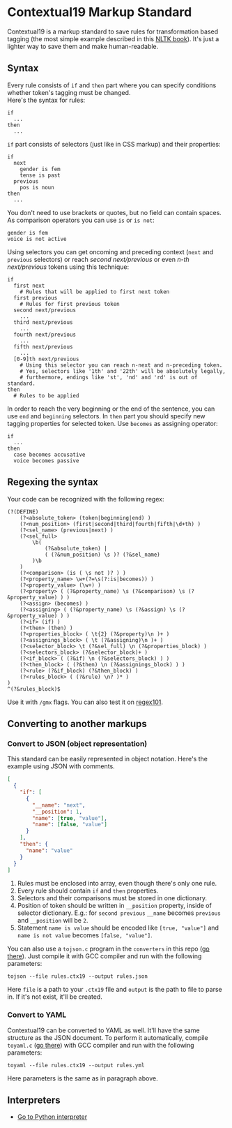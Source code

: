 # Contextual19 Markup Standard

Contextual19 is a markup standard to save rules for transformation based tagging (the most simple example described in this [NLTK book](http://www.nltk.org/book/ch05.html)). It's just a lighter way to save them and make human-readable.

## Syntax
Every rule consists of `if` and `then` part where you can specify conditions whether token's tagging must be changed.  
Here's the syntax for rules:
```
if
  ...
then
  ...
```
`if` part consists of selectors (just like in CSS markup) and their properties:
```
if
  next
    gender is fem
    tense is past
  previous
    pos is noun
then
  ...
```
You don't need to use brackets or quotes, but no field can contain spaces. As comparison operators you can use `is` or `is not`:
```
gender is fem
voice is not active
```
Using selectors you can get oncoming and preceding context (`next` and `previous` selectors) or reach _second next/previous_ or even _n-th next/previous_ tokens using this technique:
```
if
  first next
    # Rules that will be applied to first next token
  first previous
    # Rules for first previous token
  second next/previous
    ...
  third next/previous
    ...
  fourth next/previous
    ...
  fifth next/previous
    ...
  [0-9]th next/previous
    # Using this selector you can reach n-next and n-preceding token.
    # Yes, selectors like '1th' and '22th' will be absolutely legally,
    # furthermore, endings like 'st', 'nd' and 'rd' is out of standard.
then
  # Rules to be applied
```
In order to reach the very beginning or the end of the sentence, you can use `end` and `beginning` selectors.
In `then` part you should specify new tagging properties for selected token. Use `becomes` as assigning operator:
```
if
  ...
then
  case becomes accusative
  voice becomes passive
```

## Regexing the syntax
Your code can be recognized with the following regex:
```regex
(?(DEFINE)
	(?<absolute_token> (token|beginning|end) )
	(?<num_position> (first|second|third|fourth|fifth|\d+th) )
	(?<sel_name> (previous|next) )
	(?<sel_full>
		\b(
			(?&absolute_token) |
			( (?&num_position) \s )? (?&sel_name)
		)\b
	)
	(?<comparison> (is ( \s not )? ) )
	(?<property_name> \w+(?=\s(?:is|becomes)) )
	(?<property_value> (\w+) )
	(?<property> ( (?&property_name) \s (?&comparison) \s (?&property_value) ) )
	(?<assign> (becomes) )
	(?<assigning> ( (?&property_name) \s (?&assign) \s (?&property_value) ) )
	(?<if> (if) )
	(?<then> (then) )
	(?<properties_block> ( \t{2} (?&property)\n )+ )
	(?<assignings_block> ( \t (?&assigning)\n )+ )
	(?<selector_block> \t (?&sel_full) \n (?&properties_block) )
	(?<selectors_block> (?&selector_block)+ )
	(?<if_block> ( (?&if) \n (?&selectors_block) ) )
	(?<then_block> ( (?&then) \n (?&assignings_block) ) )
	(?<rule> (?&if_block) (?&then_block) )
	(?<rules_block> ( (?&rule) \n? )* )
)
^(?&rules_block)$
```
Use it with `/gmx` flags.
You can also test it on [regex101](https://regex101.com/r/K54WEL/1/).

## Converting to another markups

### Convert to JSON (object representation)
This standard can be easily represented in object notation. Here's the example using JSON with comments.
```json
[
  {
    "if": [
      {
        "__name": "next",
        "__position": 1,
        "name": [true, "value"],
        "name": [false, "value"]
      }
    ],
    "then": {
      "name": "value"
    }
  }
]
```
1. Rules must be enclosed into array, even though there's only one rule.
2. Every rule should contain `if` and `then` properties.
3. Selectors and their comparisons must be stored in one dictionary.
4. Position of token should be written in `__position` property, inside of selector dictionary. E.g.: for `second previous` `__name` becomes `previous` and `__position` will be `2`.
5. Statement `name is value` should be encoded like `[true, "value"]` and `name is not value` becomes `[false, "value"]`.


You can also use a `tojson.c` program in the `converters` in this repo ([go there](converters/tojson.c)). Just compile it with GCC compiler and run with the following parameters:
```
tojson --file rules.ctx19 --output rules.json
```
Here `file` is a path to your `.ctx19` file and `output` is the path to file to parse in. If it's not exist, it'll be created.

### Convert to YAML
Contextual19 can be converted to YAML as well. It'll have the same structure as the JSON document. To perform it automatically, compile `toyaml.c` ([go there](converters/toyaml.c)) with GCC compiler and run with the following parameters:
```
toyaml --file rules.ctx19 --output rules.yml
```
Here parameters is the same as in paragraph above.

## Interpreters
* [Go to Python interpreter](interpreter-py)
